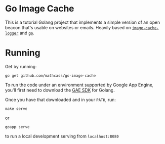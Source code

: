 # Go Image Cache

This is a tutorial Golang project that implements a simple version of an open
beacon that's usable on websites or emails. Heavily based on
[`image-cache-logger`](https://github.com/kale/image-cache-logger) and
[`go`](https://github.com/kellegous/go). 

# Running

Get by running:

```
go get github.com/mathcass/go-image-cache
```

To run the code under an environment supported by Google App Engine, you'll
first need to download the
[GAE SDK](https://cloud.google.com/appengine/downloads) for Golang. 

Once you have that downloaded and in your `PATH`, run:

    make serve

or 

    goapp serve
    
    
to run a local development serving from `localhost:8080`
